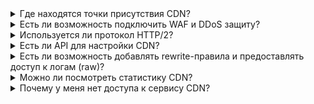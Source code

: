 <details>

<summary>Где находятся точки присутствия CDN?</summary>

<details>

  <summary>Точки присутствия CDN в РФ</summary>

- Аксай
- Ангарск
- Воронеж
- Екатеринбург
- Казань
- Краснодар
- Красноярск
- Москва
- Нижний Новгород
- Новосибирск
- Петрозаводск
- Псков
- Санкт-Петербург
- Самара
- Хабаровск
- Челябинск

</details>

<details>
  <summary>Точки присутствия CDN вне РФ</summary>

- Алматы
- Амстердам
- Ашберн
- Ашхабад
- Бишкек
- Гонконг
- Душанбе
- Минск
- Сан-Паулу
- Сингапур
- Сухум
- Ташкент
- Франкфурт

</details>

</details>

<details>

<summary>Есть ли возможность подключить WAF и DDoS защиту?</summary>

Да, такие возможности есть. Чтобы оставить заявку на подключение, обратитесь в [техническую поддержку](/ru/contacts).

</details>

<details>

<summary>Используется ли протокол HTTP/2?</summary>

На CDN-серверах по умолчанию включена передача данных по HTTP/2. Если серверы-источники не поддерживают HTTP/2, то они доставят контент по поддерживаемому протоколу (например, HTTP/1.1). При этом браузер объединит весь полученный контент в единую страницу, даже если он получен по разным протоколам.

</details>

<details>

<summary>Есть ли API для настройки CDN?</summary>

Да, методы API для управления и мониторинга работы CDN-ресурсов размещены в разделе [Справка API](/ru/tools-for-using-services/api/api-spec/api-cdn).

</details>

<details>

<summary>Есть ли возможность добавлять rewrite-правила и предоставлять доступ к логам (raw)?</summary>

Нет, такая возможность не предусмотрена.

</details>

<details>

<summary>Можно ли посмотреть статистику CDN?</summary>

Да, можно. Чтобы посмотреть статистику по сервису, [воспользуйтесь инструкцией](/ru/networks/cdn/monitoring).

</details>

<details>

<summary>Почему у меня нет доступа к сервису CDN?</summary>

Не все роли пользователей имеют доступ к CDN. Если вас пригласили в проект, проверьте доступ к сервису CDN для вашей [роли](/ru/tools-for-using-services/account/concepts/rolesandpermissions).

Если для вашей роли есть разрешения для работы в CDN, но сервис недоступен, обратитесь в [техническую поддержку](/ru/contacts/).

</details>
